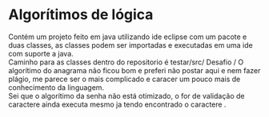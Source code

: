 # Algorítimos de lógica  
Contém um projeto feito em java utilizando ide eclipse com um pacote e duas classes, as classes podem ser importadas e executadas em uma ide com suporte a java.  
Caminho para as classes dentro do repositorio é  testar/src/ Desafio /
O algorítimo do anagrama  não ficou bom e preferi não postar aqui e nem fazer plágio, me parece ser o mais complicado e caracer um pouco mais de conhecimento da linguagem.  
Sei que o algorítimo da senha não está otimizado, o  for de validação de caractere  ainda executa mesmo ja tendo encontrado o caractere .  
